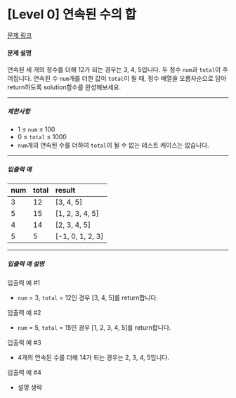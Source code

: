 # [Level 0] 연속된 수의 합

[문제 링크](https://school.programmers.co.kr/learn/courses/30/lessons/120923)

#### 문제 설명

연속된 세 개의 정수를 더해 12가 되는 경우는 3, 4, 5입니다. 두 정수 ```num```과 ```total```이 주어집니다. 연속된 수 ```num```개를 더한 값이 ```total```이 될 때, 정수 배열을 오름차순으로 담아 return하도록 solution함수를 완성해보세요.

---

##### 제한사항

- 1 ≤ ```num``` ≤ 100
- 0 ≤ ```total``` ≤ 1000
- ```num```개의 연속된 수를 더하여 ```total```이 될 수 없는 테스트 케이스는 없습니다.

---

##### 입출력 예

|num|total|result|
|:---|:---|:---|
|3|12|[3, 4, 5]|
|5|15|[1, 2, 3, 4, 5]|
|4|14|[2, 3, 4, 5]|
|5|5|[-1, 0, 1, 2, 3]|

---

##### 입출력 예 설명

입출력 예 #1

- ```num``` = 3, ```total``` = 12인 경우 [3, 4, 5]를 return합니다.

입출력 예 #2

- ```num``` = 5, ```total``` = 15인 경우 [1, 2, 3, 4, 5]를 return합니다.

입출력 예 #3

- 4개의 연속된 수를 더해 14가 되는 경우는 2, 3, 4, 5입니다.

입출력 예 #4

- 설명 생략
